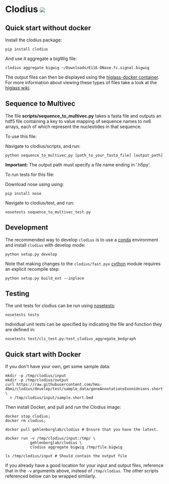 # Clodius <img src="https://travis-ci.org/hms-dbmi/clodius.svg?branch=develop"/>

## Quick start without docker

Install the clodius package:

```
pip install clodius
```

And use it aggregate a bigWig file:

```
clodius aggregate bigwig ~/Downloads/E116-DNase.fc.signal.bigwig
```

The output files can then be displayed using the [higlass-docker container](https://github.com/hms-dbmi/higlass-docker). For more information about viewing these types of files take a look at the [higlass wiki](https://github.com/hms-dbmi/higlass/wiki#bigwig-files).

## Sequence to Multivec

The file **scripts/sequence_to_multivec.py** takes a fasta file and outputs an hdf5 file containing a key to value mapping of
sequence names to nx6 arrays, each of which represent the nucleotides in that sequence.

To use this file:

Navigate to clodius/scripts, and run:

 ```
 python sequence_to_multivec.py [path_to_your_fasta_file] [output_path]
 ```
 **Important:** The output path must specify a file name ending in '.h5py'.

To run tests for this file:

Download nose using using:
 ```
 pip install nose
 ```
Navigate to clodius/test, and run:
 ```
 nosetests sequence_to_multivec_test.py
 ```

## Development


The recommended way to develop `clodius` is to use a [conda](https://conda.io/docs/intro.html) environment and
install `clodius` with develop mode:

```
python setup.py develop
```

Note that making changes to the `clodius/fast.pyx` [cython](http://docs.cython.org/en/latest/src/quickstart/cythonize.html) module requires an
explicit recompile step:

```
python setup.py build_ext --inplace
```

## Testing


The unit tests for clodius can be run using [nosetests](http://nose.readthedocs.io/en/latest/):

    nosetests tests

Individual unit tests can be specified by indicating the file and function
they are defined in:

```
nosetests test/cli_test.py:test_clodius_aggregate_bedgraph
```

## Quick start with Docker

If you don't have your own, get some sample data:
```
mkdir -p /tmp/clodius/input
mkdir -p /tmp/clodius/output
curl https://raw.githubusercontent.com/hms-dbmi/clodius/develop/test/sample_data/geneAnnotationsExonsUnions.short.bed \
  > /tmp/clodius/input/sample.short.bed 
```
Then install Docker, and pull and run the Clodius image:
```
docker stop clodius; 
docker rm clodius;

docker pull gehlenborglab/clodius # Ensure that you have the latest.

docker run -v /tmp/clodius/input:/tmp/ \
           gehlenborglab/clodius \
           clodius aggregate bigwig /tmp/file.bigwig
           
ls /tmp/clodius/input # Should contain the output file
```

If you already have a good location for your input and output files,
reference that in the `-v` arguments above, instead of `/tmp/clodius`.
The other scripts referenced below can be wrapped similarly.

